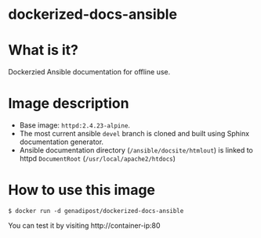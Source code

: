 # dockerized-docs-ansible

# What is it? #
Dockerzied Ansible documentation for offline use.

# Image description #
- Base image: `httpd:2.4.23-alpine`.
- The most current ansible `devel` branch is cloned and built using Sphinx documentation generator.
- Ansible documentation directory (`/ansible/docsite/htmlout`) is linked to httpd `DocumentRoot` (`/usr/local/apache2/htdocs`)  

# How to use this image #

```console
$ docker run -d genadipost/dockerized-docs-ansible

```

You can test it by visiting http://container-ip:80
